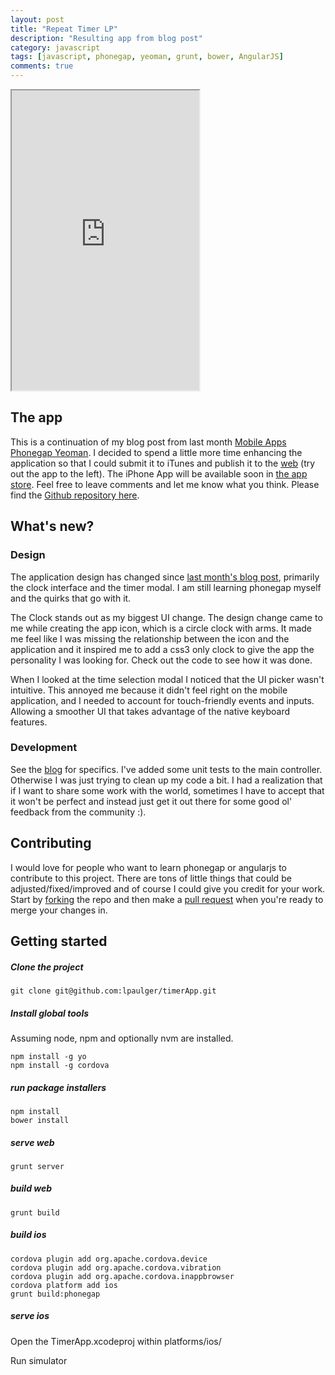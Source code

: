 ```yaml
---
layout: post
title: "Repeat Timer LP"
description: "Resulting app from blog post"
category: javascript
tags: [javascript, phonegap, yeoman, grunt, bower, AngularJS]
comments: true
---
```


<iframe src="http://lucaspaulger.com/timerApp/#/" height="480px"></iframe>

## The app

This is a continuation of my blog post from last month [Mobile Apps Phonegap Yeoman](/javascript/2013/09/25/Mobile-apps-Phonegap-Yeoman/). I decided to spend a little more time enhancing the application so that I could submit it to iTunes and publish it to the [web](/timerApp/) (try out the app to the left). The iPhone App will be available soon in [the app store](https://itunes.apple.com/us/app/repeat-timer-lp/id730948498?ls=1&mt=8). Feel free to leave comments and let me know what you think. Please find the [Github repository here](https://github.com/lpaulger/timerApp).

## What's new?

### Design

The application design has changed since [last month's blog post](/javascript/2013/09/25/Mobile-apps-Phonegap-Yeoman/), primarily the clock interface and the timer modal.  I am still learning phonegap myself and the quirks that go with it.

The Clock stands out as my biggest UI change. The design change came to me while creating the app icon, which is a circle clock with arms. It made me feel like I was missing the relationship between the icon and the application and it inspired me to add a css3 only clock to give the app the personality I was looking for.  Check out the code to see how it was done.

When I looked at the time selection modal I noticed that the UI picker wasn't intuitive.  This annoyed me because it didn't feel right on the mobile application, and I needed to account for touch-friendly events and inputs. Allowing a smoother UI that takes advantage of the native keyboard features.

### Development

See the [blog](/javascript/2013/09/25/Mobile-apps-Phonegap-Yeoman/) for specifics. I've added some unit tests to the main controller. Otherwise I was just trying to clean up my code a bit. I had a realization that if I want to share some work with the world, sometimes I have to accept that it won't be perfect and instead just get it out there for some good ol' feedback from the community :).

## Contributing

I would love for people who want to learn phonegap or angularjs to contribute to this project.  There are tons of little things that could be adjusted/fixed/improved and of course I could give you credit for your work. Start by [forking](https://github.com/lpaulger/timerApp/fork) the repo and then make a [pull request](https://github.com/lpaulger/timerApp/pulls) when you're ready to merge your changes in.

## Getting started

##### Clone the project

    git clone git@github.com:lpaulger/timerApp.git

##### Install global tools
Assuming node, npm and optionally nvm are installed.

    npm install -g yo
    npm install -g cordova

##### run package installers

    npm install
    bower install

##### serve web

    grunt server

##### build web

    grunt build

##### build ios

    cordova plugin add org.apache.cordova.device
    cordova plugin add org.apache.cordova.vibration
    cordova plugin add org.apache.cordova.inappbrowser
    cordova platform add ios
    grunt build:phonegap    

##### serve ios

Open the TimerApp.xcodeproj within platforms/ios/

Run simulator
